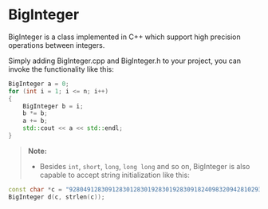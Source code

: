 BigInteger
==================
BigInteger is a class implemented in C++ which support high precision operations between integers.

Simply adding BigInteger.cpp and BigInteger.h to your project, you can invoke the functionality like this:
```C++
BigInteger a = 0;
for (int i = 1; i <= n; i++)
{
	BigInteger b = i;
	b *= b;
	a += b;
	std::cout << a << std::endl;
}
```
> **Note:**
> - Besides `int`, `short`, `long`, `long long` and so on, BigInteger is also capable to accept string initialization like this:
```C++
const char *c = "92804912830912830128301928301928309182409832094281029381912038192";
BigInteger d(c, strlen(c));
```
